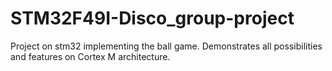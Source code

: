 # STM32F49I-Disco_group-project
Project on stm32 implementing the ball game. Demonstrates all possibilities and features on Cortex M architecture. 

